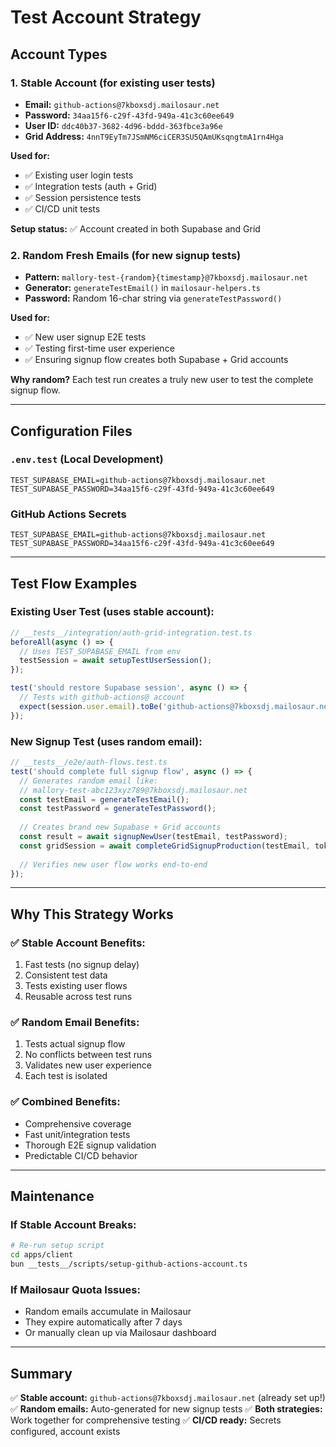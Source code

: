 # Test Account Strategy

## Account Types

### 1. **Stable Account** (for existing user tests)
- **Email:** `github-actions@7kboxsdj.mailosaur.net`
- **Password:** `34aa15f6-c29f-43fd-949a-41c3c60ee649`
- **User ID:** `ddc40b37-3682-4d96-bddd-363fbce3a96e`
- **Grid Address:** `4nnT9EyTm7JSmNM6ciCER3SU5QAmUKsqngtmA1rn4Hga`

**Used for:**
- ✅ Existing user login tests
- ✅ Integration tests (auth + Grid)
- ✅ Session persistence tests
- ✅ CI/CD unit tests

**Setup status:** ✅ Account created in both Supabase and Grid

### 2. **Random Fresh Emails** (for new signup tests)
- **Pattern:** `mallory-test-{random}{timestamp}@7kboxsdj.mailosaur.net`
- **Generator:** `generateTestEmail()` in `mailosaur-helpers.ts`
- **Password:** Random 16-char string via `generateTestPassword()`

**Used for:**
- ✅ New user signup E2E tests
- ✅ Testing first-time user experience
- ✅ Ensuring signup flow creates both Supabase + Grid accounts

**Why random?** Each test run creates a truly new user to test the complete signup flow.

---

## Configuration Files

### `.env.test` (Local Development)
```env
TEST_SUPABASE_EMAIL=github-actions@7kboxsdj.mailosaur.net
TEST_SUPABASE_PASSWORD=34aa15f6-c29f-43fd-949a-41c3c60ee649
```

### GitHub Actions Secrets
```
TEST_SUPABASE_EMAIL=github-actions@7kboxsdj.mailosaur.net
TEST_SUPABASE_PASSWORD=34aa15f6-c29f-43fd-949a-41c3c60ee649
```

---

## Test Flow Examples

### Existing User Test (uses stable account):
```typescript
// __tests__/integration/auth-grid-integration.test.ts
beforeAll(async () => {
  // Uses TEST_SUPABASE_EMAIL from env
  testSession = await setupTestUserSession();
});

test('should restore Supabase session', async () => {
  // Tests with github-actions@ account
  expect(session.user.email).toBe('github-actions@7kboxsdj.mailosaur.net');
});
```

### New Signup Test (uses random email):
```typescript
// __tests__/e2e/auth-flows.test.ts
test('should complete full signup flow', async () => {
  // Generates random email like:
  // mallory-test-abc123xyz789@7kboxsdj.mailosaur.net
  const testEmail = generateTestEmail();
  const testPassword = generateTestPassword();
  
  // Creates brand new Supabase + Grid accounts
  const result = await signupNewUser(testEmail, testPassword);
  const gridSession = await completeGridSignupProduction(testEmail, token);
  
  // Verifies new user flow works end-to-end
});
```

---

## Why This Strategy Works

### ✅ **Stable Account Benefits:**
1. Fast tests (no signup delay)
2. Consistent test data
3. Tests existing user flows
4. Reusable across test runs

### ✅ **Random Email Benefits:**
1. Tests actual signup flow
2. No conflicts between test runs
3. Validates new user experience
4. Each test is isolated

### ✅ **Combined Benefits:**
- Comprehensive coverage
- Fast unit/integration tests
- Thorough E2E signup validation
- Predictable CI/CD behavior

---

## Maintenance

### If Stable Account Breaks:
```bash
# Re-run setup script
cd apps/client
bun __tests__/scripts/setup-github-actions-account.ts
```

### If Mailosaur Quota Issues:
- Random emails accumulate in Mailosaur
- They expire automatically after 7 days
- Or manually clean up via Mailosaur dashboard

---

## Summary

✅ **Stable account:** `github-actions@7kboxsdj.mailosaur.net` (already set up!)
✅ **Random emails:** Auto-generated for new signup tests
✅ **Both strategies:** Work together for comprehensive testing
✅ **CI/CD ready:** Secrets configured, account exists

